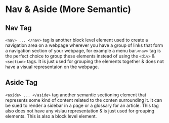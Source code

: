 # Nav & Aside (More Semantic)

## Nav Tag

`<nav> ... </nav>` tag is another block level element used to create a navigation area on a webpage wherever you have a group of links that form a navigation section of your webpage, for example a menu bar.`<nav>` tag is the perfect choice to group these elements instead of using the `<div>` & `<section>` tags. It is just used for grouping the elements together & does not have a visual representaion on the webpage.

## Aside Tag

`<aside> ... </aside>` tag another semantic sectioning element that represents some kind of content related to the conten surrounding it. It can be sued to render a sidebar in a page or a glossary for an article. This tag also does not have any vislau representation & is just used for grouping elements. This is also a block level element.
